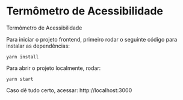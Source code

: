 # Termômetro de Acessibilidade
Termômetro de Acessibilidade

Para iniciar o projeto frontend, primeiro rodar o seguinte código para instalar as dependências:
```
yarn install
```

Para abrir o projeto localmente, rodar:
```
yarn start
```

Caso dê tudo certo, acessar: http://localhost:3000  
